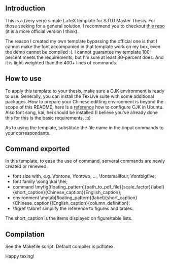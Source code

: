 ## Introduction
This is a (very very) simple LaTeX template for SJTU Master Thesis.
For those seeking for a general solution, I recommend you to checkout [this repo][gitrepo] (it is a more official version I think).

The reason I created my own template bypassing the official one is that I cannot make the font accompanied in that template work on my box, even the demo cannot be compiled :(.
I cannot guarantee my template 100-percent meets the requirements, but I'm sure at least 80-percent does.
And it is light-weighted than the 400+ lines of commands.

## How to use
To apply this template to your thesis, make sure a CJK environment is ready to use.
Generally, you can install the TexLive suite with some additional packages.
How to prepare your Chinese editting environment is beyond the scope of this README, here is a [reference][cjk] how to configure CJK in Ubuntu.
Also font song, kai, hei should be installed (I believe you've already done this for this is the basic requirements. :p)

As to using the template, substitute the file name in the \input commands to your correspondants.

## Command exported
In this template, to ease the use of command, serveral commands are newly created or renewed.

* font size with, e.g. \fontone, \fonttwo, ..., \fontsmallfour, \fontbigfive;
* font family \song \kai \hei;
* command \myfig[floating_pattern]{path_to_pdf_file}{scale_factor}{label}{short_caption}{Chinese_caption}{English_caption};
* environment \mytab[floating_pattern]{label}{short_caption}{Chinese_caption}{English_caption}{column_definition};
* \figref \tabref simplify the reference to figures and tables.

The short_caption is the items displayed on figure/table lists.

## Compilation
See the Makefile script.
Default compiler is pdflatex.

Happy texing!

[gitrepo]: https://github.com/weijianwen/sjtu-thesis-template-latex
[cjk]: http://lifeng.telebyte.com.cn/source/ubuntu.pdf
